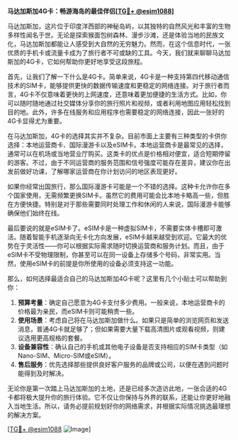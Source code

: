 **马达加斯加4G卡：畅游海岛的最佳伴侣[[TG💪+ @esim1088](https://t.me/s/esim1088)]**

马达加斯加，这片位于印度洋西部的神秘岛屿，以其独特的自然风光和丰富的生物多样性闻名于世。无论是探索猴面包树森林、漫步沙滩，还是体验当地的民族文化，马达加斯加都能让人感受到大自然的无穷魅力。然而，在这个信息时代，一张优质的手机卡或流量卡成为了旅行者不可或缺的工具。今天，我们就来聊聊马达加斯加的4G卡，它如何帮助你更好地享受这段旅程。

首先，让我们了解一下什么是4G卡。简单来说，4G卡是一种支持第四代移动通信技术的SIM卡，能够提供更快的数据传输速度和更稳定的网络连接。对于旅行者而言，4G卡不仅意味着更快的上网速度，还意味着更加便捷的生活方式。比如，你可以随时随地通过社交媒体分享你的旅行照片和视频，或者利用地图应用轻松找到目的地。此外，许多在线服务和应用程序也需要稳定的网络连接，因此一张好的4G卡显得尤为重要。

在马达加斯加，4G卡的选择其实并不复杂。目前市面上主要有三种类型的卡供你选择：本地运营商卡、国际漫游卡以及eSIM卡。本地运营商卡是最常见的选择，通常可以在机场或当地营业厅购买。这类卡的优点是价格相对便宜，适合短期停留的游客。不过，由于不同运营商的服务范围和信号强度可能存在差异，建议你在出发前做好功课，了解哪家运营商在你计划访问的地区表现更好。

如果你经常出国旅行，那么国际漫游卡可能是一个不错的选择。这种卡允许你在多个国家使用，无需频繁更换SIM卡。虽然它的费用可能会比本地卡略高一些，但胜在方便快捷。特别是对于那些需要同时处理工作和休闲的人来说，国际漫游卡能够确保他们始终在线。

最后要说的就是eSIM卡了。eSIM卡是一种虚拟SIM卡，不需要实体卡槽即可激活。随着智能手机逐渐向无卡化方向发展，eSIM卡越来越受到欢迎。它最大的优势在于灵活性——你可以根据实际需求随时切换运营商和服务计划。而且，由于eSIM卡不受物理限制，你甚至可以在同一设备上存储多个号码，非常实用。当然，使用eSIM卡的前提是你所使用的设备必须支持这一功能。

那么，如何选择最适合自己的马达加斯加4G卡呢？这里有几个小贴士可以帮助到你：

1. **预算考量**：确定自己愿意为4G卡支付多少费用。一般来说，本地运营商卡的价格最为亲民，而eSIM卡则可能稍贵一些。
2. **使用场景**：考虑自己将在马达加斯加做什么。如果只是简单的浏览网页和发送消息，普通4G卡就足够了；但如果需要大量下载高清图片或观看视频，则建议选用更高规格的套餐。
3. **设备兼容性**：确认自己的手机或其他电子设备是否支持相应的SIM卡类型（如Nano-SIM、Micro-SIM或eSIM）。
4. **售后服务**：优先选择那些提供良好客户服务的品牌或公司，以便在遇到问题时能得到及时解决。

无论你是第一次踏上马达加斯加的土地，还是已经多次造访此地，一张合适的4G卡都将极大提升你的旅行体验。它不仅让你保持与外界的联系，还能让你更好地融入当地生活。所以，请务必提前规划好你的网络需求，并根据实际情况挑选最理想的解决方案。

[[TG💪+ @esim1088](https://t.me/s/esim1088) ![Image](https://i.postimg.cc/4NQfJmqS/Snipaste-2025-05-13-00-14-12.png)]